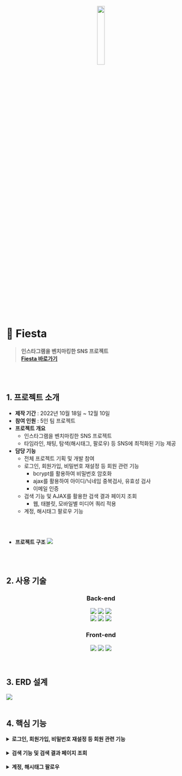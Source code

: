 <!-- ![header](https://capsule-render.vercel.app/api?type=Waving&color=timeGradient&height=250&section=header&text=Fiesta&fontSize=60&animation=twinkling&fontColor=ffffff&fontAlign=80) -->



<!--<p>"일상을 축제로 만드는 소셜 미디어"<br></p>-->

<br>

<div align="center">
<img src="https://user-images.githubusercontent.com/110653573/222792284-7e729513-31e9-47ae-a644-ddfd4860a845.png" width="20%" />
</div>

<br>
<br>

# :pushpin: Fiesta
>**인스타그램을 벤치마킹한 SNS 프로젝트**<br>
>**[Fiesta 바로가기](http://146.56.188.235:8080/)**

</br>
</br>

## 1. 프로젝트 소개
- **제작 기간** : 2022년 10월 18일 ~ 12월 10일
- **참여 인원** : 5인 팀 프로젝트
- **프로젝트 개요**
  - 인스타그램을 벤치마킹한 SNS 프로젝트
  - 타임라인, 채팅, 탐색(해시태그, 팔로우) 등 SNS에 최적화된 기능 제공
- **담당 기능**
  - 전체 프로젝트 기획 및 개발 참여
  - 로그인, 회원가입, 비밀번호 재설정 등 회원 관련 기능
    - bcrypt를 활용하여 비밀번호 암호화
    - ajax를 활용하여 아이디/닉네임 중복검사, 유효성 검사
    - 이메일 인증
  - 검색 기능 및 AJAX를 활용한 검색 결과 페이지 조회
    - 웹, 태블릿, 모바일별 미디어 쿼리 적용
  - 계정, 해시태그 팔로우 기능


<br>
<br>

- **프로젝트 구조**
![](https://user-images.githubusercontent.com/110653573/221127291-cec3ff02-76a7-4de3-a5e0-59ac00119050.png)

<br>
<br>

## 2. 사용 기술
<div align="center">
  
### **Back-end**
<img src="https://img.shields.io/badge/Java 11-007396?style=for-the-badge&logo=java&logoColor=white"> 
  <img src="https://img.shields.io/badge/Spring 5.3.14-6DB33F?style=for-the-badge&logo=spring&logoColor=white">
  <img src="https://img.shields.io/badge/Oracle 21C-F80000?style=for-the-badge&logo=oracle&logoColor=white">
  <br>
  <img src="https://img.shields.io/badge/Apache Tomcat 9.0-F8DC75?style=for-the-badge&logo=apachetomcat&logoColor=white">
    <img src="https://img.shields.io/badge/Apache Maven-C71A36?style=for-the-badge&logo=ApacheMaven&logoColor=white">
    <img src="https://img.shields.io/badge/Spring Sequrity-6DB33F?style=for-the-badge&logo=SpringSecurity&logoColor=white">

### **Front-end**
  <img src="https://img.shields.io/badge/html5-E34F26?style=for-the-badge&logo=html5&logoColor=white"> 
  <img src="https://img.shields.io/badge/css-1572B6?style=for-the-badge&logo=css3&logoColor=white"> 
  <img src="https://img.shields.io/badge/javascript-F7DF1E?style=for-the-badge&logo=javascript&logoColor=black"> 

</div>

<br>
<br>

## 3. ERD 설계

<img src="/SNS 프로젝트.png">


<br>
<br>

## 4. 핵심 기능


<details>
<summary><b>로그인, 회원가입, 비밀번호 재설정 등 회원 관련 기능</b></summary>
<div markdown="1">
  
![](https://user-images.githubusercontent.com/110653573/224913433-c3fa8065-3d46-4c70-80b3-54e4059557df.png)
  
  - bcrypt를 활용하여 비밀번호 암호화
  - ajax를 활용하여 아이디/닉네임 중복검사, 유효성 검사
  - 이메일 인증
  
  [▶ Controller](https://github.com/luejenie/Fiesta/blob/main/Fiesta/src/main/java/edu/kh/fiesta/member/controller/MemberController.java) <br>
  [▶ Service](https://github.com/luejenie/Fiesta/blob/main/Fiesta/src/main/java/edu/kh/fiesta/member/model/service/MemberServiceImpl.java) <br>
  [▶ DAO](https://github.com/luejenie/Fiesta/blob/main/Fiesta/src/main/java/edu/kh/fiesta/member/model/dao/MemberDAO.java) <br>
  
  
  <br>
  
  ---

</div>
</details>

<br>

<details>
<summary><b>검색 기능 및 검색 결과 페이지 조회</b></summary>
<div markdown="1">

 ![](https://user-images.githubusercontent.com/110653573/224917925-53c17246-4c3b-41da-8cd3-ac710cbfb760.png)
 
 <br>
 
  - AJAX를 활용하여 검색 기능, 검색 결과 페이지 구현
  - 관련 계정, 인기 게시글, 최근 게시글 조회
  
  [▶ Controller](https://github.com/luejenie/Fiesta/blob/main/Fiesta/src/main/java/edu/kh/fiesta/search/controller/SearchController.java) <br>
  [▶ Service](https://github.com/luejenie/Fiesta/blob/main/Fiesta/src/main/java/edu/kh/fiesta/search/model/service/SearchServiceImpl.java) <br>
  [▶ DAO](https://github.com/luejenie/Fiesta/blob/main/Fiesta/src/main/java/edu/kh/fiesta/search/model/dao/SearchDAO.java) <br>
  
  
  <br>
  
  ---

</div>
</details>

<br>

<details>
<summary><b>계정, 해시태그 팔로우</b></summary>
<div markdown="1">

![](https://user-images.githubusercontent.com/110653573/224918401-456eecd9-6223-4fc1-a1c2-28babb227f12.png)
  
  - AJAX를 활용하여 실시간 팔로우, 언팔로우 가능
  
  [▶ Controller](https://github.com/luejenie/Fiesta/blob/main/Fiesta/src/main/java/edu/kh/fiesta/follow/controller/FollowController.java) <br>
  [▶ Service](https://github.com/luejenie/Fiesta/blob/main/Fiesta/src/main/java/edu/kh/fiesta/follow/model/service/FollowServiceImpl.java) <br>
  [▶ DAO](https://github.com/luejenie/Fiesta/blob/main/Fiesta/src/main/java/edu/kh/fiesta/follow/model/dao/FollowDAO.java) <br>
  
  
  <br>
  
  ---

</div>
</details>

</br></br>


</br></br>

<!--
## 5. 핵심 트러블 슈팅
### 5.1. 컨텐츠 필터와 페이징 처리 문제
- 저는 이 서비스가 페이스북이나 인스타그램 처럼 가볍게, 자주 사용되길 바라는 마음으로 개발했습니다.  
때문에 페이징 처리도 무한 스크롤을 적용했습니다.

- 하지만 [무한스크롤, 페이징 혹은 “더보기” 버튼? 어떤 걸 써야할까](https://cyberx.tistory.com/82) 라는 글을 읽고 무한 스크롤의 단점들을 알게 되었고,  
다양한 기준(카테고리, 사용자, 등록일, 인기도)의 게시물 필터 기능을 넣어서 이를 보완하고자 했습니다.

- 그런데 게시물이 필터링 된 상태에서 무한 스크롤이 동작하면,  
필터링 된 게시물들만 DB에 요청해야 하기 때문에 아래의 **기존 코드** 처럼 각 필터별로 다른 Query를 날려야 했습니다.

<details>
<summary><b>기존 코드</b></summary>
<div markdown="1">

~~~java
/**
 * 게시물 Top10 (기준: 댓글 수 + 좋아요 수)
 * @return 인기순 상위 10개 게시물
 */
public Page<PostResponseDto> listTopTen() {

    PageRequest pageRequest = PageRequest.of(0, 10, Sort.Direction.DESC, "rankPoint", "likeCnt");
    return postRepository.findAll(pageRequest).map(PostResponseDto::new);
}

/**
 * 게시물 필터 (Tag Name)
 * @param tagName 게시물 박스에서 클릭한 태그 이름
 * @param pageable 페이징 처리를 위한 객체
 * @return 해당 태그가 포함된 게시물 목록
 */
public Page<PostResponseDto> listFilteredByTagName(String tagName, Pageable pageable) {

    return postRepository.findAllByTagName(tagName, pageable).map(PostResponseDto::new);
}

// ... 게시물 필터 (Member) 생략 

/**
 * 게시물 필터 (Date)
 * @param createdDate 게시물 박스에서 클릭한 날짜
 * @return 해당 날짜에 등록된 게시물 목록
 */
public List<PostResponseDto> listFilteredByDate(String createdDate) {

    // 등록일 00시부터 24시까지
    LocalDateTime start = LocalDateTime.of(LocalDate.parse(createdDate), LocalTime.MIN);
    LocalDateTime end = LocalDateTime.of(LocalDate.parse(createdDate), LocalTime.MAX);

    return postRepository
                    .findAllByCreatedAtBetween(start, end)
                    .stream()
                    .map(PostResponseDto::new)
                    .collect(Collectors.toList());
    }
~~~

</div>
</details>

- 이 때 카테고리(tag)로 게시물을 필터링 하는 경우,  
각 게시물은 최대 3개까지의 카테고리(tag)를 가질 수 있어 해당 카테고리를 포함하는 모든 게시물을 질의해야 했기 때문에  
- 아래 **개선된 코드**와 같이 QueryDSL을 사용하여 다소 복잡한 Query를 작성하면서도 페이징 처리를 할 수 있었습니다.

<details>
<summary><b>개선된 코드</b></summary>
<div markdown="1">

~~~java
/**
 * 게시물 필터 (Tag Name)
 */
@Override
public Page<Post> findAllByTagName(String tagName, Pageable pageable) {

    QueryResults<Post> results = queryFactory
            .selectFrom(post)
            .innerJoin(postTag)
                .on(post.idx.eq(postTag.post.idx))
            .innerJoin(tag)
                .on(tag.idx.eq(postTag.tag.idx))
            .where(tag.name.eq(tagName))
            .orderBy(post.idx.desc())
                .limit(pageable.getPageSize())
                .offset(pageable.getOffset())
            .fetchResults();

    return new PageImpl<>(results.getResults(), pageable, results.getTotal());
}
~~~

</div>
</details>



</br>

## 6. 그 외 트러블 슈팅

[추천 멤버 선정 기준 수정](https://github.com/FiestaUpdate/Fiesta/blob/main/troubleshooting/%EC%B6%94%EC%B2%9C%20%EB%A9%A4%EB%B2%84%20%EC%84%A0%EC%A0%95%20%EA%B8%B0%EC%A4%80.md)

</br>

## 6. 회고 / 느낀점
>프로젝트 개발 회고 글:


-->
